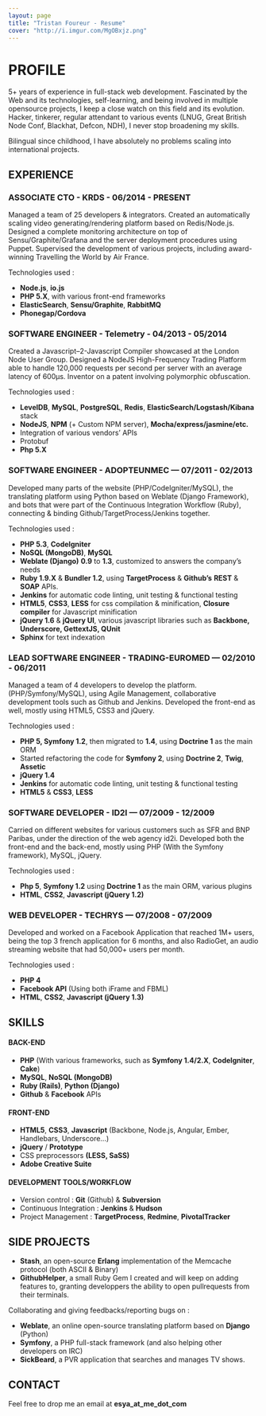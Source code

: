```yaml
---
layout: page
title: "Tristan Foureur - Resume"
cover: "http://i.imgur.com/MgOBxjz.png"
---
```


# PROFILE
5+ years of experience in full-stack web development. Fascinated by the Web and its technologies, self-learning, and being involved in multiple opensource projects, I keep a close watch on this field and its evolution. Hacker, tinkerer, regular attendant to various events (LNUG, Great British Node Conf, Blackhat, Defcon, NDH), I never stop broadening my skills.

Bilingual since childhood, I have absolutely no problems scaling into international projects.

## EXPERIENCE

### ASSOCIATE CTO - KRDS - 06/2014 - PRESENT
Managed a team of 25 developers & integrators. Created an automatically scaling video generating/rendering platform based on Redis/Node.js. Designed a complete monitoring architecture on top of Sensu/Graphite/Grafana and the server deployment procedures using Puppet. Supervised the development of various projects, including award-winning Travelling the World by Air France.

Technologies used :

* **Node.js**, **io.js**
* **PHP 5.X**, with various front-end frameworks
* **ElasticSearch**, **Sensu/Graphite**, **RabbitMQ**
* **Phonegap/Cordova**

### SOFTWARE ENGINEER - Telemetry - 04/2013 - 05/2014
Created a Javascript–2-Javascript Compiler showcased at the London Node User Group. Designed a NodeJS High-Frequency Trading Platform able to handle 120,000 requests per second per server with an average latency of 600µs. Inventor on a patent involving polymorphic obfuscation.

Technologies used :

* **LevelDB**, **MySQL**, **PostgreSQL**, **Redis**, **ElasticSearch/Logstash/Kibana** stack
* **NodeJS**, **NPM** (+ Custom NPM server), **Mocha/express/jasmine/etc.**
* Integration of various vendors’ APIs
* Protobuf
* **Php 5.X**

### SOFTWARE ENGINEER - ADOPTEUNMEC — 07/2011 - 02/2013
Developed many parts of the website (PHP/CodeIgniter/MySQL), the translating platform using Python based on Weblate (Django Framework), and bots that were part of the Continuous Integration Workflow (Ruby), connecting & binding Github/TargetProcess/Jenkins together.

Technologies used :

* **PHP 5.3**, **CodeIgniter**
* **NoSQL (MongoDB)**, **MySQL**
* **Weblate (Django)** **0.9** to **1.3**, customized to answers the company’s needs
* **Ruby 1.9.X** & **Bundler 1.2**, using **TargetProcess** & **Github’s** **REST** & **SOAP** APIs.
* **Jenkins** for automatic code linting, unit testing & functional testing
* **HTML5**, **CSS3**, **LESS** for css compilation & minification, **Closure compiler** for Javascript minification
* **jQuery 1.6** & **jQuery UI**, various javascript libraries such as **Backbone, Underscore, GettextJS, QUnit**
* **Sphinx** for text indexation

### LEAD SOFTWARE ENGINEER - TRADING-EUROMED — 02/2010 - 06/2011
Managed a team of 4 developers to develop the platform. (PHP/Symfony/MySQL), using Agile Management, collaborative development tools such as Github and Jenkins. Developed the front-end as well, mostly using HTML5, CSS3 and jQuery.

Technologies used :

* **PHP 5, Symfony 1.2**, then migrated to **1.4**, using **Doctrine 1** as the main ORM
* Started refactoring the code for **Symfony 2**, using **Doctrine 2**, **Twig**, **Assetic**
* **jQuery 1.4**
* **Jenkins** for automatic code linting, unit testing & functional testing
* **HTML5** & **CSS3**, **LESS**

### SOFTWARE DEVELOPER - ID2I — 07/2009 - 12/2009

Carried on different websites for various customers such as SFR and BNP Paribas, under the direction of the web agency id2i. Developed both the front-end and the back-end, mostly using PHP (With the Symfony framework), MySQL, jQuery.

Technologies used :

* **Php 5**, **Symfony 1.2** using **Doctrine 1** as the main ORM, various plugins
* **HTML**, **CSS2**, **Javascript (jQuery 1.2)**

### WEB DEVELOPER - TECHRYS — 07/2008 - 07/2009
Developed and worked on a Facebook Application that reached 1M+ users, being the top 3 french application for 6 months, and also RadioGet, an audio streaming website that had 50,000+ users per month.

Technologies used :

* **PHP 4**
* **Facebook API** (Using both iFrame and FBML)
* **HTML**, **CSS2**, **Javascript (jQuery 1.3)**

## SKILLS

#### BACK-END

* **PHP** (With various frameworks, such as **Symfony 1.4/2.X**, **CodeIgniter**, **Cake**)
* **MySQL**, **NoSQL (MongoDB)**
* **Ruby (Rails)**, **Python (Django)**
* **Github** & **Facebook** APIs

#### FRONT-END

* **HTML5**, **CSS3**, **Javascript** (Backbone, Node.js, Angular, Ember, Handlebars, Underscore...)
* **jQuery** / **Prototype**
* CSS preprocessors **(LESS, SaSS)**
* **Adobe Creative Suite**

#### DEVELOPMENT TOOLS/WORKFLOW

* Version control : **Git** (Github) & **Subversion**
* Continuous Integration : **Jenkins** & **Hudson**
* Project Management : **TargetProcess**, **Redmine**, **PivotalTracker**

## SIDE PROJECTS

* **Stash**, an open-source **Erlang** implementation of the Memcache protocol (both ASCII & Binary)
* **GithubHelper**, a small Ruby Gem I created and will keep on adding features to, granting developpers the ability to open pullrequests from their terminals.

Collaborating and giving feedbacks/reporting bugs on :

* **Weblate**, an online open-source translating platform based on **Django** (Python)
* **Symfony**, a PHP full-stack framework (and also helping other developers on IRC)
* **SickBeard**, a PVR application that searches and manages TV shows.

## CONTACT

Feel free to drop me an email at **esya_at_me_dot_com**

